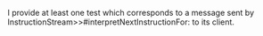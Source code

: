 I provide at least one test which corresponds to a message sent by InstructionStream>>#interpretNextInstructionFor: to its client.
